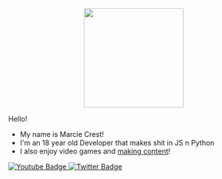 <div id="header" align="center">
  <img src="https://media.tenor.com/0c728qn5y6cAAAAi/gengar-pokemon.gif" width="200"/>
</div>

Hello!

- My name is Marcie Crest!
- I'm an 18 year old Developer that makes shit in JS n Python
- I also enjoy video games and [making content](https://twitch.tv/marscres)!

<div id="badges">
  <a href="https://www.youtube.com/channel/UCisczzgGI-BcYVLDoHhpdGg">
    <img src="https://img.shields.io/badge/YouTube-red?style=for-the-badge&logo=youtube&logoColor=white" alt="Youtube Badge"/>
  </a>
  <a href="https://twitter.com/vMarcies">
    <img src="https://img.shields.io/badge/Twitter-blue?style=for-the-badge&logo=twitter&logoColor=white" alt="Twitter Badge"/>
  </a>
</div>

